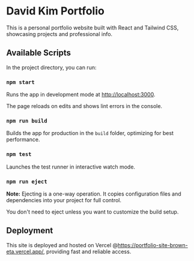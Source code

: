 # David Kim Portfolio

This is a personal portfolio website built with React and Tailwind CSS, showcasing projects and professional info.

## Available Scripts

In the project directory, you can run:

### `npm start`

Runs the app in development mode at [http://localhost:3000](http://localhost:3000).

The page reloads on edits and shows lint errors in the console.

### `npm run build`

Builds the app for production in the `build` folder, optimizing for best performance.

### `npm test`

Launches the test runner in interactive watch mode.

### `npm run eject`

**Note:** Ejecting is a one-way operation. It copies configuration files and dependencies into your project for full control.

You don't need to eject unless you want to customize the build setup.

## Deployment

This site is deployed and hosted on Vercel @https://portfolio-site-brown-eta.vercel.app/, providing fast and reliable access.

